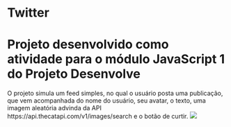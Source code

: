 # Twitter
<h1>Projeto desenvolvido como atividade para o módulo JavaScript 1 do Projeto Desenvolve</h1>
<p>O projeto simula um feed simples, no qual o usuário posta uma publicação, que vem acompanhada do nome do usuário, seu avatar, o texto, uma imagem aleatória advinda da API https://api.thecatapi.com/v1/images/search e o botão de curtir.
<img src='https://github-production-user-asset-6210df.s3.amazonaws.com/139504868/381248143-7d262bed-4322-4fc6-968b-b358d36e468a.png?X-Amz-Algorithm=AWS4-HMAC-SHA256&X-Amz-Credential=AKIAVCODYLSA53PQK4ZA%2F20241029%2Fus-east-1%2Fs3%2Faws4_request&X-Amz-Date=20241029T174612Z&X-Amz-Expires=300&X-Amz-Signature=9f035be8eb8149f3105b0653d2e046293d7b2603436f95f8c287e8a9f017dfef&X-Amz-SignedHeaders=host'>
